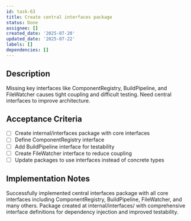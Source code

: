 ```yaml
---
id: task-63
title: Create central interfaces package
status: Done
assignee: []
created_date: '2025-07-20'
updated_date: '2025-07-22'
labels: []
dependencies: []
---
```


## Description

Missing key interfaces like ComponentRegistry, BuildPipeline, and FileWatcher causes tight coupling and difficult testing. Need central interfaces to improve architecture.

## Acceptance Criteria

- [ ] Create internal/interfaces package with core interfaces
- [ ] Define ComponentRegistry interface
- [ ] Add BuildPipeline interface for testability
- [ ] Create FileWatcher interface to reduce coupling
- [ ] Update packages to use interfaces instead of concrete types

## Implementation Notes

Successfully implemented central interfaces package with all core interfaces including ComponentRegistry, BuildPipeline, FileWatcher, and many others. Package created at internal/interfaces/ with comprehensive interface definitions for dependency injection and improved testability.
